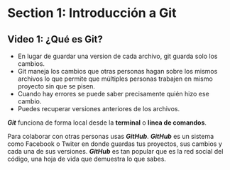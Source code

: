 # Section 1: Introducción a Git

## Video 1: ¿Qué es Git?

- En lugar de guardar una version de cada archivo, git guarda solo los cambios.
- Git maneja los cambios que otras personas hagan sobre los mismos archivos lo que permite que múltiples personas trabajen en mismo proyecto sin que se pisen.
- Cuando hay errores se puede saber precisamente quién hizo ese cambio.
- Puedes recuperar versiones anteriores de los archivos.

***Git*** funciona de forma local desde la **terminal** o **línea de comandos**.

Para colaborar con otras personas usas ***GitHub***. ***GitHub*** es un sistema como Facebook o Twiter en donde guardas tus proyectos, sus cambios y cada una de sus versiones. ***GitHub*** es tan popular que es la red social del código, una hoja de vida que demuestra lo que sabes.
